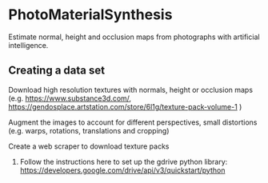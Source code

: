 # PhotoMaterialSynthesis
Estimate normal, height and occlusion maps from photographs with artificial intelligence.

## Creating a data set
Download high resolution textures with normals, height or occlusion maps (e.g. https://www.substance3d.com/, https://gendosplace.artstation.com/store/6l1g/texture-pack-volume-1 )

Augment the images to account for different perspectives, small distortions (e.g. warps, rotations, translations and cropping) 

Create a web scraper to download texture packs
1. Follow the instructions here to set up the gdrive python library: https://developers.google.com/drive/api/v3/quickstart/python
